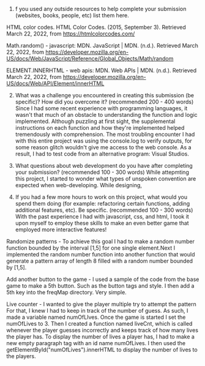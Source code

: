 1. f you used any outside resources to help complete your submission (websites, books, people, etc) list them here.

HTML color codes. HTML Color Codes. (2015, September 3). Retrieved March 22, 2022, from https://htmlcolorcodes.com/

Math.random() - javascript: MDN. JavaScript | MDN. (n.d.). Retrieved March 22, 2022, from https://developer.mozilla.org/en-US/docs/Web/JavaScript/Reference/Global_Objects/Math/random

ELEMENT.INNERHTML - web apis: MDN. Web APIs | MDN. (n.d.). Retrieved March 22, 2022, from https://developer.mozilla.org/en-US/docs/Web/API/Element/innerHTML

2. What was a challenge you encountered in creating this submission (be specific)? How did you overcome it? (recommended 200 - 400 words)
   Since I had some recent experience with programming languages, it wasn't that much of an obstacle to understanding the
   function and logic implemented. Although puzzling at first sight, the supplemental instructions on each function and how
   they're implemented helped tremendously with comprehension. The most troubling encounter I had with this entire project was
   using the console.log to verify outputs, for some reason glitch wouldn't give me access to the web console. As a result, I
   had to test code from an alternative program: Visual Studios.

3. What questions about web development do you have after completing your submission? (recommended 100 - 300 words)
   While attepmting this project, I started to wonder what types of unspoken convention are expected when web-developing. While designing,

4. If you had a few more hours to work on this project, what would you spend them doing (for example: refactoring certain functions, adding additional features, etc). Be specific. (recommended 100 - 300 words)
   With the past experience I had with javascript, css, and html, I took it upon myself to employ these skills to make an even better game that employed more interactive features!

Randomize patterns -
To achieve this goal I had to make a random number function bounded by the interval [1,5] for one single element.Next I implemented the random number function into another function that would generate a pattern array of length 8 filled with a random number bounded by [1,5].

Add another button to the game -
I used a sample of the code from the base game to make a 5th button. Such as the button tags and style. I then add a 5th key into the freqMap directory. Very simple.

Live counter -
I wanted to give the player multiple try to attempt the pattern For that, I knew I had to keep in track of the number of guess. As such, I made a variable named numOfLIves. Once the game is started I set the numOfLives to 3. Then I created a function named liveCnt, which is called whenever the player guesses incorrectly and keeps track of how many lives the player has.
To display the number of lives a player has, I had to make a new empty paragraph tag with an id name numOfLives. I then used the getElementById("numOfLives").innerHTML to display the number of lives to the players.
